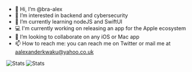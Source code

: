 - 👋 Hi, I’m @bra-alex
- 👀 I’m interested in backend and cybersecurity 
- 🌱 I’m currently learning nodeJS and SwiftUI
- 💻 I'm currently working on releasing an app for the Apple ecosystem
- 💞️ I’m looking to collaborate on any iOS or Mac app
- 📫 How to reach me: you can reach me on Twitter or mail me at aalexanderkwaku@yahoo.co.uk

<img src="https://streak-stats.demolab.com?user=bra-alex&theme=highcontrast&hide_border=true" alt="Stats" />
<img src="https://github-readme-stats.vercel.app/api?username=bra-alex&show_icons=true&hide_border=true" alt="Stats" />

<!---
bra-alex/bra-alex is a ✨ special ✨ repository because its `README.md` (this file) appears on your GitHub profile.
You can click the Preview link to take a look at your changes.
--->
